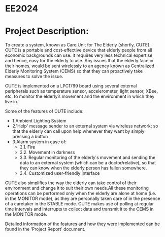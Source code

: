 # EE2024
# Project Description:

To create a system, known as Care Unit for The Elderly (shortly, CUTE).  CUTE is a portable and cost-effective device that elderly people from all economic backgrounds can use. It requires very less technical expertise and hence, easy for the elderly to use. Any issues that the elderly face in their homes, would be sent wirelessly to an agency known as Centralized Elderly Monitoring System (CEMS) so that they can proactively take measures to solve the issue. 

CUTE is implemented on a LPC1769 board using several external peripherals such as temperature sensor, accelerometer, light sensor, XBee, etc. to monitor the elderly’s movement and the environment in which they live in.

Some of the features of CUTE include:
  - 1.Ambient Lighting System 
  - 2.'Help' message sender to an external system via wireless network; so that the elderly can call upon help whenever they want by simply pressing a button
  - 3.Alarm system in case of:
    - 3.1. Fire
    - 3.2. Movement in darkness
    - 3.3. Regular monitoring of the elderly's movement and sending the data to an external system (which can be a doctor/relative), so that they can know when the elderly person has fallen somewhere. 
    - 3.4. Customized user-friendly interface

CUTE also simplifies the way the elderly can take control of their environment and change it to suit their own needs.All these monitoring operations can be performed only when the elderly are alone at home (i.e. in the MONITOR mode), as they are personally taken care of in the presence of a caretaker in the STABLE mode. CUTE makes use of polling at regular time intervals and interrupts to collect data and transmit it to the CEMS in the MONITOR mode.

Detailed information of the features and how they were implemented can be found in the 'Project Report' document. 
